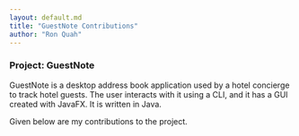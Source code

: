 ```yaml
---
layout: default.md
title: "GuestNote Contributions"
author: "Ron Quah"
---
```


### Project: GuestNote

GuestNote is a desktop address book application used by a hotel concierge to track hotel guests. The user interacts with it using a CLI, and it has a GUI created with JavaFX. It is written in Java.

Given below are my contributions to the project.


